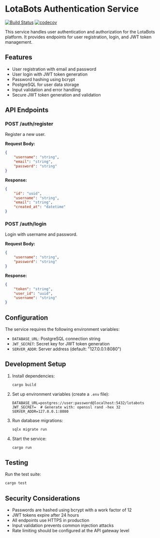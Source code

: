 # LotaBots Authentication Service

[![Build Status](https://github.com/your-org/lotabots/actions/workflows/auth-tests.yml/badge.svg)](https://github.com/your-org/lotabots/actions/workflows/auth-tests.yml)
[![codecov](https://codecov.io/gh/your-org/lotabots/branch/main/graph/badge.svg?token=your-token)](https://codecov.io/gh/your-org/lotabots)

This service handles user authentication and authorization for the LotaBots platform. It provides endpoints for user registration, login, and JWT token management.

## Features

- User registration with email and password
- User login with JWT token generation
- Password hashing using bcrypt
- PostgreSQL for user data storage
- Input validation and error handling
- Secure JWT token generation and validation

## API Endpoints

### POST /auth/register

Register a new user.

**Request Body:**
```json
{
    "username": "string",
    "email": "string",
    "password": "string"
}
```

**Response:**
```json
{
    "id": "uuid",
    "username": "string",
    "email": "string",
    "created_at": "datetime"
}
```

### POST /auth/login

Login with username and password.

**Request Body:**
```json
{
    "username": "string",
    "password": "string"
}
```

**Response:**
```json
{
    "token": "string",
    "user_id": "uuid",
    "username": "string"
}
```

## Configuration

The service requires the following environment variables:

- `DATABASE_URL`: PostgreSQL connection string
- `JWT_SECRET`: Secret key for JWT token generation
- `SERVER_ADDR`: Server address (default: "127.0.0.1:8080")

## Development Setup

1. Install dependencies:
   ```bash
   cargo build
   ```

2. Set up environment variables (create a `.env` file):
   ```
   DATABASE_URL=postgres://user:password@localhost:5432/lotabots
   JWT_SECRET=  # Generate with: openssl rand -hex 32
   SERVER_ADDR=127.0.0.1:8080
   ```

3. Run database migrations:
   ```bash
   sqlx migrate run
   ```

4. Start the service:
   ```bash
   cargo run
   ```

## Testing

Run the test suite:
```bash
cargo test
```

## Security Considerations

- Passwords are hashed using bcrypt with a work factor of 12
- JWT tokens expire after 24 hours
- All endpoints use HTTPS in production
- Input validation prevents common injection attacks
- Rate limiting should be configured at the API gateway level
